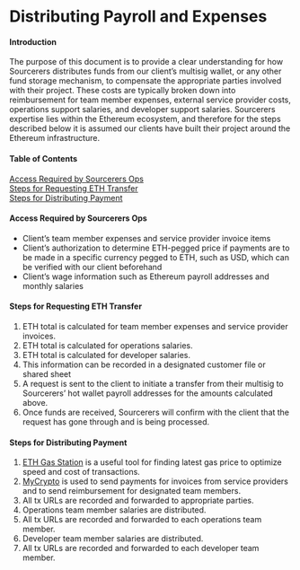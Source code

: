 # Distributing Payroll and Expenses

#### Introduction

The purpose of this document is to provide a clear understanding for how Sourcerers distributes funds from our client’s multisig wallet, or any other fund storage mechanism, to compensate the appropriate parties involved with their project. These costs are typically broken down into reimbursement for team member expenses, external service provider costs, operations support salaries, and developer support salaries. Sourcerers expertise lies within the Ethereum ecosystem, and therefore for the steps described below it is assumed our clients have built their project around the Ethereum infrastructure.

#### Table of Contents

[Access Required by Sourcerers Ops](#access-required-by-sourcerers-ops)  
[Steps for Requesting ETH Transfer](#steps-for-requesting-eth-transfer)  
[Steps for Distributing Payment](#steps-for-distributing-payment)  


#### Access Required by Sourcerers Ops

* Client’s team member expenses and service provider invoice items
* Client’s authorization to determine ETH-pegged price if payments are to be made in a specific currency pegged to ETH, such as USD, which can be verified with our client beforehand
* Client’s wage information such as Ethereum payroll addresses and monthly salaries

#### Steps for Requesting ETH Transfer


1. ETH total is calculated for team member expenses and service provider invoices.
2. ETH total is calculated for operations salaries.
3. ETH total is calculated for developer salaries.
4. This information can be recorded in a designated customer file or shared sheet
5. A request is sent to the client to initiate a transfer from their multisig to Sourcerers’ hot wallet payroll addresses for the amounts calculated above.
6. Once funds are received, Sourcerers will confirm with the client that the request has gone through and is being processed.

#### Steps for Distributing Payment

1. [ETH Gas Station](https://ethgasstation.info/) is a useful tool for finding latest gas price to optimize speed and cost of transactions.
2. [MyCrypto](https://mycrypto.com/) is used to send payments for invoices from service providers and to send reimbursement for designated team members.
3. All tx URLs are recorded and forwarded to appropriate parties.
4. Operations team member salaries are distributed.
5. All tx URLs are recorded and forwarded to each operations team member.
6. Developer team member salaries are distributed.
7. All tx URLs are recorded and forwarded to each developer team member.
